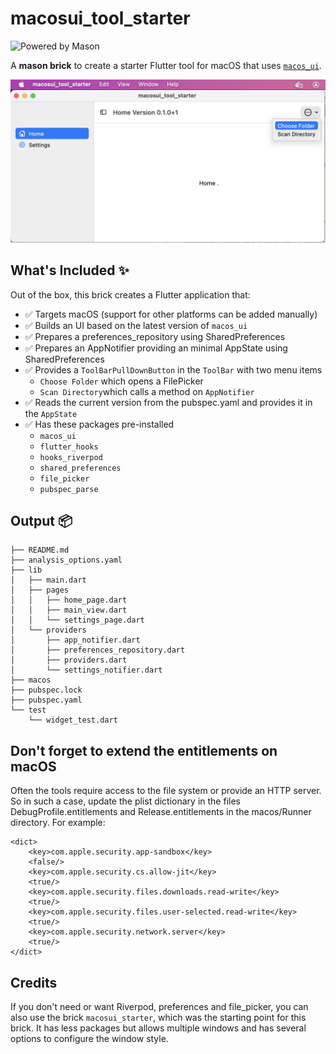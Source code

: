 # macosui_tool_starter

![Powered by Mason](https://img.shields.io/endpoint?url=https%3A%2F%2Ftinyurl.com%2Fmason-badge)

A **mason brick** to create a starter Flutter tool for macOS that uses [`macos_ui`](https://pub.dev/packages/macos_ui).

<img src="https://raw.githubusercontent.com/schilken/macosui_tool_starter/main/assets_for_readme/macosui_tool_starter-screenshot.png"/>

## What's Included ✨

Out of the box, this brick creates a Flutter application that:
- ✅ Targets macOS (support for other platforms can be added manually)
- ✅ Builds an UI based on the latest version of `macos_ui` 
- ✅ Prepares a preferences_repository using SharedPreferences 
- ✅ Prepares an AppNotifier providing an minimal AppState using SharedPreferences 
- ✅ Provides a `ToolBarPullDownButton` in the `ToolBar` with two menu items
  * `Choose Folder` which opens a FilePicker
  * `Scan Directory`which calls a method on `AppNotifier`
- ✅ Reads the current version from the pubspec.yaml and provides it in the `AppState`
- ✅ Has these packages pre-installed
  * `macos_ui` 
  * `flutter_hooks`
  * `hooks_riverpod`
  * `shared_preferences`
  * `file_picker`
  * `pubspec_parse`

## Output 📦
```
├── README.md
├── analysis_options.yaml
├── lib
│   ├── main.dart
│   ├── pages
│   │   ├── home_page.dart
│   │   ├── main_view.dart
│   │   └── settings_page.dart
│   └── providers
│       ├── app_notifier.dart
│       ├── preferences_repository.dart
│       ├── providers.dart
│       └── settings_notifier.dart
├── macos
├── pubspec.lock
├── pubspec.yaml
└── test
    └── widget_test.dart
```

## Don't forget to extend the entitlements on macOS
Often the tools require access to the file system or provide an HTTP server. 
So in such a case, update the plist dictionary in the files DebugProfile.entitlements and Release.entitlements in the macos/Runner directory.
For example: 
```
<dict>
	<key>com.apple.security.app-sandbox</key>
	<false/>
	<key>com.apple.security.cs.allow-jit</key>
	<true/>
	<key>com.apple.security.files.downloads.read-write</key>
	<true/>
	<key>com.apple.security.files.user-selected.read-write</key>
	<true/>
	<key>com.apple.security.network.server</key>
	<true/>
</dict>
```

## Credits 
If you don't need or want Riverpod, preferences and file_picker, you can also use the brick `macosui_starter`, 
which was the starting point for this brick. 
It has less packages but allows multiple windows and has several options to configure the window style. 
